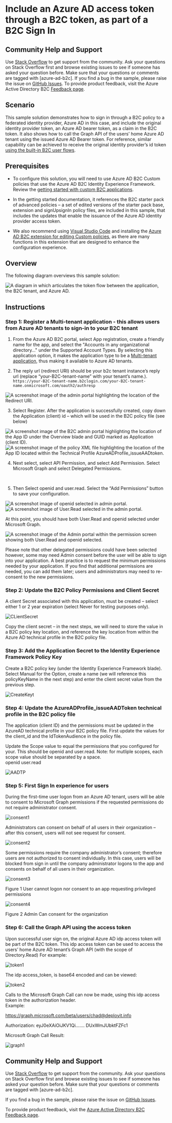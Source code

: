 # Include an Azure AD access token through a B2C token, as part of a B2C Sign In

## Community Help and Support
Use [Stack Overflow](https://stackoverflow.com/questions/tagged/azure-ad-b2c) to get support from the community. Ask your questions on Stack Overflow first and browse existing issues to see if someone has asked your question before. Make sure that your questions or comments are tagged with [azure-ad-b2c].
If you find a bug in the sample, please raise the issue on [GitHub Issues](https://github.com/azure-ad-b2c/samples/issues).
To provide product feedback, visit the Azure Active Directory B2C [Feedback page](https://feedback.azure.com/forums/169401-azure-active-directory?category_id=160596).

## Scenario
This sample solution demonstrates how to sign in through a B2C policy to a federated identity provider, Azure AD in this case, and include the original identity provider token, an Azure AD bearer token, as a claim in the B2C token.  It also shows how to call the Graph API of the users’ home Azure AD tenant using the issued Azure AD Bearer token.  For reference, similar capability can be achieved to receive the original identity provider’s id token [using the built-in B2C user flows](https://docs.microsoft.com/en-us/azure/active-directory-b2c/idp-pass-through-user-flow).

## Prerequisites
- To configure this solution, you will need to use Azure AD B2C Custom policies that use the Azure AD B2C Identity Experience Framework.  Review the [getting started with custom B2C applications](https://docs.microsoft.com/en-us/azure/active-directory-b2c/active-directory-b2c-get-started-custom?tabs=applications).


- In the getting started documentation, it references the B2C starter pack of advanced policies – a set of edited versions of the starter pack base, extension and signUpsignIn policy files, are included in this sample, that includes the updates that enable the issuance of the Azure AD identity provider access token.  

- We also recommend using [Visual Studio Code](https://code.visualstudio.com/) and installing the [Azure AD B2C extension for editing Custom policies](https://marketplace.visualstudio.com/items?itemName=AzureADB2CTools.aadb2c), as there are many functions in this extension that are designed to enhance the configuration experience.

## Overview
The following diagram overviews this sample solution:

<img alt="A diagram in which articulates the token flow between the application, the B2C tenant, and Azure AD." src="media/IssueAADTokenThroughB2C.jpg" >

## Instructions

### Step 1: Register a Multi-tenant application - this allows users from Azure AD tenants to sign-in to your B2C tenant

1. From the Azure AD B2C portal, select App registration, create a friendly name for the app, and select the "Accounts in any organizational directory…" under the Supported Account Types.  By selecting this application option, it makes the application type to be a [Multi-tenant application](https://docs.microsoft.com/en-us/azure/active-directory/develop/howto-convert-app-to-be-multi-tenant), thus making it available to Azure AD tenants.

2. The reply url (redirect URI) should be your b2c tenant instance’s reply url  (replace “your-B2C-tenant-name” with your tenant’s name.).  
`
 https://your-B2C-tenant-name.b2clogin.com/your-B2C-tenant-name.onmicrosoft.com/oauth2/authresp 
`


<img alt="A screenshot image of the admin portal highlighting the location of the Redirect URI." src="media/RegisterYourApp.jpg" >

3. Select Register.  After the application is successfully created, copy down the Application (client) id – which will be used in the B2C policy file (see below)

<img alt="A screenshot image of the B2C admin portal highlighting the location of the App ID under the Overview blade and GUID marked as Application (client ID)." src="media/ClientID.jpg" >

<img alt="A screenshot image of the policy XML file highlighting the location of the App ID located within the Technical Profile AzureADProfile_issueAADtoken." src="media/ClientID2.jpg" >

4. Next select, select API Permission, and select Add Permission.  Select Microsoft Graph and select Delegated Permissions.
 
 <img alt="" src="media/AppPermissions1.jpg" >
 <img alt="" src="media/AppPermissions2.jpg" >
 <img alt="" src="media/AppPermissions3.jpg" >
 
5. Then Select openid and user.read. Select the “Add Permissions” button to save your configuration.  

<img alt="A screenshot image of openid selected in admin portal." src="media/AppPermissions4.jpg" >
<img alt="A screenshot image of User.Read selected in the admin portal." src="media/AppPermissions5.jpg" >

At this point, you should have both User.Read and openid selected under Microsoft Graph.

<img alt="A screenshot image of the Admin portal within the permission screen showing both User.Read and openid selected." src="media/AppPermissions6.jpg" >

Please note that other delegated permissions could have been selected however, some may need Admin consent before the user will be able to sign into your application. A best practice is to request the minimum permissions needed by your application.  If you find that additional permissions are needed, you can add them later; users and administrators may need to re-consent to the new permissions.

### Step 2: Update the B2C Policy Permissions and Client Secret

A client Secret associated with this application, must be created – select either 1 or 2 year expiration (select Never for testing purposes only).  

![CLientSecret](media/ClientSecret.jpg)
 
Copy the client secret – in the next steps, we will need to store the value in a B2C policy key location, and reference the key location from within the Azure AD technical profile in the B2C policy file.  

### Step 3: Add the Application Secret to the Identity Experience Framework Policy Key

Create a B2C policy key (under the Identity Experience Framework blade).  Select Manual for the Option, create a name (we will reference this policyKeyName in the next step) and enter the client secret value from the previous step.

![CreateKeyt](media/CreateKey.jpg)

### Step 4: Update the AzureADProfile_issueAADToken technical profile in the B2C policy file

The application (client ID) and the permissions must be updated in the AzureAD technical profile in your B2C policy file.   First update the values for the client_id and the IdTokenAudience in the policy file.

Update the Scope value to equal the permissions that you configured for your.  This should be openid and user.read.   Note: for mutliple scopes, each scope value should be separated by a space.  
      <Item Key="scope">openid user.read</Item>


![AADTP](media/AAD-TP.jpg)  


### Step 5: First Sign In experience for users

During the first-time user logon from an Azure AD tenant, users will be able to consent to Microsoft Graph permissions if the requested permissions do not require administrator consent.


![consent1](media/Consent1.jpg)   

Administrators can consent on behalf of all users in their organization – after this consent, users will not see request for consent.

![consent2](media/Consent2.jpg)   
 

Some permissions require the company administrator’s consent; therefore users are not authorized to consent individually.  In this case, users will be blocked from sign in until the company administrator logons to the app and consents on behalf of all users in their organization.

![consent3](media/Consent3.jpg) 
         
Figure 1 User cannot logon nor consent to an app requesting privileged permissions

![consent4](media/Consent4.jpg) 
              
Figure 2 Admin Can consent for the organization

### Step 6: Call the Graph API using the access token

Upon successful user sign on, the original Azure AD idp access token will  be part of the B2C token.  This idp access token can be used to access the users’ home Azure AD tenant’s Graph API (with the scope of Directory.Read)   For example:


![token1](media/token1.jpg) 
 

The idp access_token, is base64 encoded and can be viewed:

![token2](media/token2.jpg) 
 

Calls to the Microsoft Graph Call can now be made, using this idp access token in the authorization header.  
Example:

https://graph.microsoft.com/beta/users/chad@deployit.info

Authorization:  eyJ0eXAiOiJKV1Qi……. DUxWmJUbktFZFc1

Microsoft Graph Call Result:


![graph1](media/Graph1.jpg) 

## Community Help and Support
Use [Stack Overflow](https://stackoverflow.com/questions/tagged/azure-ad-b2c) to get support from the community. Ask your questions on Stack Overflow first and browse existing issues to see if someone has asked your question before. Make sure that your questions or comments are tagged with [azure-ad-b2c].

If you find a bug in the sample, please raise the issue on [GitHub Issues](https://github.com/azure-ad-b2c/samples/issues).

To provide product feedback, visit the [Azure Active Directory B2C Feedback page](https://feedback.azure.com/forums/169401-azure-active-directory?category_id=160596).
